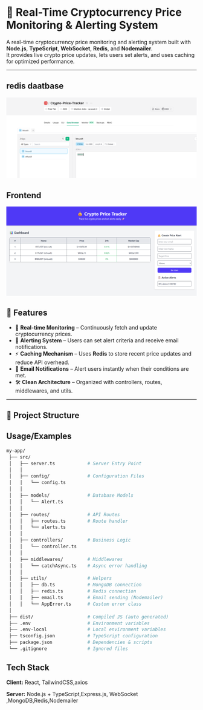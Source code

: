 
# 🚀 Real-Time Cryptocurrency Price Monitoring & Alerting System

A real-time cryptocurrency price monitoring and alerting system built with **Node.js**, **TypeScript**, **WebSocket**, **Redis**, and **Nodemailer**.  
It provides live crypto price updates, lets users set alerts, and uses caching for optimized performance.  

---
## redis daatbase

![App Screenshot](https://raw.githubusercontent.com/kh-parveg-hossain/NodeJS--Task-2/refs/heads/main/Screenshot%202025-09-27%20000420.png)
## Frontend
![App Screenshot](https://raw.githubusercontent.com/kh-parveg-hossain/NodeJS--Task-2/refs/heads/main/Screenshot%202025-09-27%20000451.png)

## 📌 Features

- 🔄 **Real-time Monitoring** – Continuously fetch and update cryptocurrency prices.
- 🚨 **Alerting System** – Users can set alert criteria and receive email notifications.
- ⚡ **Caching Mechanism** – Uses **Redis** to store recent price updates and reduce API overhead.
- 📧 **Email Notifications** – Alert users instantly when their conditions are met.
- 🛠 **Clean Architecture** – Organized with controllers, routes, middlewares, and utils.

---

## 📂 Project Structure



## Usage/Examples

```bash
my-app/
 ├── src/
 │   ├── server.ts            # Server Entry Point
 │   │
 │   ├── config/              # Configuration Files
 │   │   └── config.ts
 │   │
 │   ├── models/              # Database Models
 │   │   └── Alert.ts
 │   │
 │   ├── routes/              # API Routes
 │   │   ├── routes.ts        # Route handler
 │   │   └── alerts.ts
 │   │
 │   ├── controllers/         # Business Logic
 │   │   └── controller.ts
 │   │
 │   ├── middlewares/         # Middlewares
 │   │   └── catchAsync.ts    # Async error handling
 │   │
 │   ├── utils/               # Helpers
 │   │   ├── db.ts            # MongoDB connection
 │   │   ├── redis.ts         # Redis connection
 │   │   ├── email.ts         # Email sending (Nodemailer)
 │   │   └── AppError.ts      # Custom error class
 │
 ├── dist/                    # Compiled JS (auto generated)
 ├── .env                     # Environment variables
 ├── .env-local               # Local environment variables
 ├── tsconfig.json            # TypeScript configuration
 ├── package.json             # Dependencies & scripts
 └── .gitignore               # Ignored files


```
## Tech Stack

**Client:** React, TailwindCSS,axios

**Server:** Node.js + TypeScript,Express.js,
WebSocket ,MongoDB,Redis,Nodemailer




